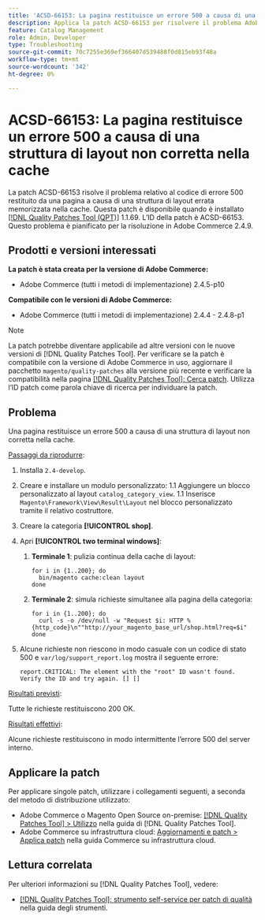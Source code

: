 ```yaml
---
title: 'ACSD-66153: La pagina restituisce un errore 500 a causa di una struttura di layout non corretta nella cache'
description: Applica la patch ACSD-66153 per risolvere il problema Adobe Commerce, se una pagina restituisce un codice di errore 500 a causa di una struttura di layout non corretta nella cache.
feature: Catalog Management
role: Admin, Developer
type: Troubleshooting
source-git-commit: 70c7255e369ef366407d539488f0d815eb93f48a
workflow-type: tm+mt
source-wordcount: '342'
ht-degree: 0%

---
```



# ACSD-66153: La pagina restituisce un errore 500 a causa di una struttura di layout non corretta nella cache

La patch ACSD-66153 risolve il problema relativo al codice di errore 500 restituito da una pagina a causa di una struttura di layout errata memorizzata nella cache. Questa patch è disponibile quando è installato [[!DNL Quality Patches Tool (QPT)]](/help/tools/quality-patches-tool/quality-patches-tool-to-self-serve-quality-patches.md) 1.1.69. L’ID della patch è ACSD-66153. Questo problema è pianificato per la risoluzione in Adobe Commerce 2.4.9.

## Prodotti e versioni interessati

**La patch è stata creata per la versione di Adobe Commerce:**

* Adobe Commerce (tutti i metodi di implementazione) 2.4.5-p10

**Compatibile con le versioni di Adobe Commerce:**

* Adobe Commerce (tutti i metodi di implementazione) 2.4.4 - 2.4.8-p1

>[!NOTE]
>
>La patch potrebbe diventare applicabile ad altre versioni con le nuove versioni di [!DNL Quality Patches Tool]. Per verificare se la patch è compatibile con la versione di Adobe Commerce in uso, aggiornare il pacchetto `magento/quality-patches` alla versione più recente e verificare la compatibilità nella pagina [[!DNL Quality Patches Tool]: Cerca patch](https://experienceleague.adobe.com/tools/commerce-quality-patches/index.html?lang=it). Utilizza l’ID patch come parola chiave di ricerca per individuare la patch.

## Problema

Una pagina restituisce un errore 500 a causa di una struttura di layout non corretta nella cache.

<u>Passaggi da riprodurre</u>:

1. Installa `2.4-develop`.
1. Creare e installare un modulo personalizzato:
1.1 Aggiungere un blocco personalizzato al layout `catalog_category_view`.
1.1 Inserisce `Magento\Framework\View\Result\Layout` nel blocco personalizzato tramite il relativo costruttore.
1. Creare la categoria **[!UICONTROL shop]**.
1. Apri **[!UICONTROL two terminal windows]**:
   1. **Terminale 1**: pulizia continua della cache di layout:

      ```
      for i in {1..200}; do
        bin/magento cache:clean layout
      done
      ```

   1. **Terminale 2**: simula richieste simultanee alla pagina della categoria:

      ```
      for i in {1..200}; do
        curl -s -o /dev/null -w "Request $i: HTTP %{http_code}\n""http://your_magento_base_url/shop.html?req=$i"
      done
      ```

1. Alcune richieste non riescono in modo casuale con un codice di stato 500 e `var/log/support_report.log` mostra il seguente errore:

   ```
   report.CRITICAL: The element with the "root" ID wasn't found. Verify the ID and try again. [] []
   ```

<u>Risultati previsti</u>:

Tutte le richieste restituiscono 200 OK.

<u>Risultati effettivi</u>:

Alcune richieste restituiscono in modo intermittente l’errore 500 del server interno.

## Applicare la patch

Per applicare singole patch, utilizzare i collegamenti seguenti, a seconda del metodo di distribuzione utilizzato:

* Adobe Commerce o Magento Open Source on-premise: [[!DNL Quality Patches Tool] > Utilizzo](/help/tools/quality-patches-tool/usage.md) nella guida di [!DNL Quality Patches Tool].
* Adobe Commerce su infrastruttura cloud: [Aggiornamenti e patch > Applica patch](https://experienceleague.adobe.com/docs/commerce-cloud-service/user-guide/develop/upgrade/apply-patches.html?lang=it) nella guida Commerce su infrastruttura cloud.

## Lettura correlata

Per ulteriori informazioni su [!DNL Quality Patches Tool], vedere:

* [[!DNL Quality Patches Tool]: strumento self-service per patch di qualità](/help/tools/quality-patches-tool/quality-patches-tool-to-self-serve-quality-patches.md) nella guida degli strumenti.
